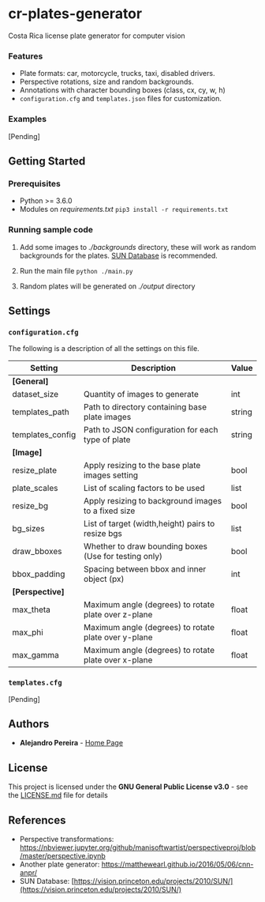 # cr-plates-generator
Costa Rica license plate generator for computer vision

### Features
  - Plate formats: car, motorcycle, trucks, taxi, disabled drivers.
  - Perspective rotations, size and random backgrounds.
  - Annotations with character bounding boxes (class, cx, cy, w, h)
  - ```configuration.cfg``` and ```templates.json``` files for customization.
  
### Examples
[Pending]

## Getting Started
### Prerequisites
 - Python >= 3.6.0
 - Modules on *requirements.txt*
 ```pip3 install -r requirements.txt```

### Running sample code
 1. Add some images to *./backgrounds* directory, these will work as random backgrounds for the plates. [SUN Database](https://vision.princeton.edu/projects/2010/SUN/) is recommended.
 
 2. Run the main file
 ```python ./main.py``` 
3. Random plates will be generated on *./output* directory

## Settings
### ```configuration.cfg```
The following is a description of all the settings on this file.

|Setting|Description|Value
|--|--|--|
|**[General]**|||
| dataset_size | Quantity of images to generate | int|
| templates_path | Path to directory containing base plate images | string|
| templates_config | Path to JSON configuration for each type of plate | string|
|**[Image]**|||
| resize_plate| Apply resizing to the base plate images setting | bool|
| plate_scales| List of scaling factors to be used | list|
| resize_bg| Apply resizing to background images to a fixed size | bool|
| bg_sizes| List of target (width,height) pairs to resize bgs| list|
| draw_bboxes| Whether to draw bounding boxes (Use for testing only)| bool|
| bbox_padding| Spacing between bbox and inner object (px)| int|
|**[Perspective]**|||
| max_theta|Maximum angle (degrees) to rotate plate over z-plane | float|
| max_phi| Maximum angle (degrees) to rotate plate over y-plane | float|
| max_gamma| Maximum angle (degrees) to rotate plate over x-plane | float|


### ```templates.cfg```
[Pending]

## Authors
* **Alejandro Pereira** - [Home Page](https://github.com/alejopc03)

## License
This project is licensed under the **GNU General Public License v3.0** - see the [LICENSE.md](https://github.com/alejopc03/cr-plates-generator/blob/master/LICENSE) file for details

## References

 - Perspective transformations: https://nbviewer.jupyter.org/github/manisoftwartist/perspectiveproj/blob/master/perspective.ipynb
 - Another plate generator: https://matthewearl.github.io/2016/05/06/cnn-anpr/
 - SUN Database: [https://vision.princeton.edu/projects/2010/SUN/](https://vision.princeton.edu/projects/2010/SUN/)
